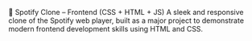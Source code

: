 🎵 Spotify Clone – Frontend (CSS + HTML + JS)
A sleek and responsive clone of the Spotify web player, built as a major project to demonstrate modern frontend development skills using HTML and CSS. 
